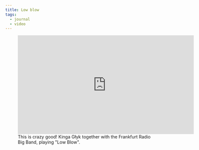 ```yaml
---
title: Low blow
tags: 
  - journal
  - video
---
```

<figure>
<iframe width="560" height="315" src="https://www.youtube.com/embed/U1p1yrbYlGA?si=Em-zTngKMdleOwvu" title="YouTube video player" frameborder="0" allow="accelerometer; autoplay; clipboard-write; encrypted-media; gyroscope; picture-in-picture; web-share" referrerpolicy="strict-origin-when-cross-origin" allowfullscreen></iframe>
<figcaption>This is crazy good! Kinga Głyk together with the Frankfurt Radio Big Band, playing "Low Blow".</figcaption>
</figure>